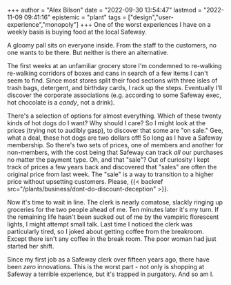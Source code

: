 +++
author = "Alex Bilson"
date = "2022-09-30 13:54:47"
lastmod = "2022-11-09 09:41:16"
epistemic = "plant"
tags = ["design","user-experience","monopoly"]
+++
One of the worst experiences I have on a weekly basis is buying food at the local Safeway.

A gloomy pall sits on everyone inside. From the staff to the customers, no one wants to be there. But neither is there an alternative.

The first weeks at an unfamiliar grocery store I'm condemned to re-walking re-walking corridors of boxes and cans in search of a few items I can't seem to find. Since most stores split their food sections with three isles of trash bags, detergent, and birthday cards, I rack up the steps. Eventually I'll discover the corporate associations (e.g. according to some Safeway exec, hot chocolate is a _candy_, not a drink).

There's a selection of options for almost everything. Which of these twenty kinds of hot dogs do I want? Why should I care? So I might look at the prices (trying not to audibly gasp), to discover that some are "on sale." Gee, what a deal, these hot dogs are two dollars off! So long as I have a Safeway membership. So there's two sets of prices, one of members and another for non-members, with the cost being that Safeway can track _all_ our purchases no matter the payment type. Oh, and that "sale"? Out of curiosity I kept track of prices a few years back and discovered that "sales" are often the original price from last week. The "sale" is a way to transition to a higher price without upsetting customers. Please, {{< backref src="/plants/business/dont-do-discount-deception" >}}.

Now it's time to wait in line. The clerk is nearly comatose, slackly ringing up groceries for the two people ahead of me. Ten minutes later it's my turn. If the remaining life hasn't been sucked out of me by the vampiric florescent lights, I might attempt small talk. Last time I noticed the clerk was particularly tired, so I joked about getting coffee from the breakroom. Except there isn't any coffee in the break room. The poor woman had just started her shift.

Since my first job as a Safeway clerk over fifteen years ago, there have been _zero_ innovations. This is the worst part - not only is shopping at Safeway a terrible experience, but it's trapped in purgatory. And so am I.
